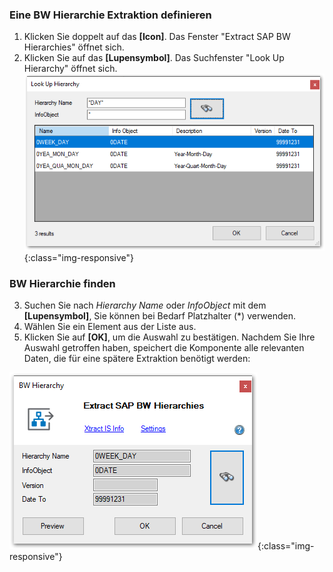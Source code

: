 ### Eine BW Hierarchie Extraktion definieren
1. Klicken Sie doppelt auf das **[Icon]**. Das Fenster "Extract SAP BW Hierarchies" öffnet sich.
2. Klicken Sie auf das **[Lupensymbol]**. Das Suchfenster "Look Up Hierarchy" öffnet sich.
 ![Hierarchy-Search-01](/img/content/Hierarchy-Search-01.png){:class="img-responsive"} 

### BW Hierarchie finden
3. Suchen Sie nach *Hierarchy Name* oder *InfoObject* mit dem **[Lupensymbol]**, Sie können bei Bedarf Platzhalter (*) verwenden.
4. Wählen Sie ein Element aus der Liste aus. 
5. Klicken Sie auf **[OK]**, um die Auswahl zu bestätigen. Nachdem Sie Ihre Auswahl getroffen haben, speichert die Komponente alle relevanten Daten, die für eine spätere Extraktion benötigt werden:

![Hierarchy-Search-02](/img/content/Hierarchy-Search-02.png){:class="img-responsive"}